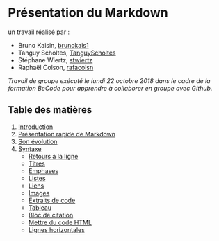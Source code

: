 
# Présentation du Markdown

un travail réalisé par :

  - Bruno Kaisin, [brunokais1](https://github.com/brunokais1)
  - Tanguy Scholtes, [TanguyScholtes](https://github.com/TanguyScholtes)
  - Stéphane Wiertz, [stwiertz](https://github.com/stwiertz)
  - Raphaël Colson, [rafacolsn](https://github.com/rafacolsn)

*Travail de groupe exécuté le lundi 22 octobre 2018 dans le cadre de la formation BeCode pour apprendre à collaborer en groupe avec Github.*

## Table des matières
1. [Introduction](../master/README.md)
2. [Présentation rapide de Markdown](../master/intro.md#présentation-rapide-de-markdown)
3. [Son évolution](../master/présentation.md#son-évolution)
4. [Syntaxe](../master/syntaxe_markdown.md#syntaxe)
    - [Retours à la ligne](../master/syntaxe_markdown.md#retours-à-la-ligne)
    - [Titres](../master/syntaxe_markdown.md#titres)
    - [Emphases](../master/syntaxe_markdown.md#emphases)
    - [Listes](../master/syntaxe_markdown.md#listes)
    - [Liens](../master/syntaxe_markdown.md#liens)
    - [Images](../master/syntaxe_markdown.md#images)
    - [Extraits de code](../master/syntaxe_markdown.md#extraits-de-code)
    - [Tableau](../master/syntaxe_markdown.md#tableau)
    - [Bloc de citation](../master/syntaxe_markdown.md#bloc-de-citation)
    - [Mettre du code HTML](../master/syntaxe_markdown.md#mettre-du-code-html)
    - [Lignes horizontales](../master/syntaxe_markdown.md#lignes-horizontales)
